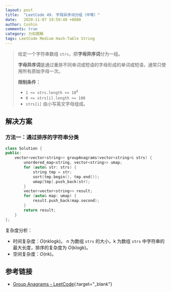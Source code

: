 ```yaml
---
layout: post
title:  "LeetCode 49. 字母异序词分组（中等）"
date:   2020-11-07 19:59:48 +0800
author: Coshin
comments: true
category: 力扣题解
tags: LeetCode Medium Hash-Table String
---
```

> 给定一个字符串数组 `strs`，把**字母异序词**分为一组。
> 
> **字母异序词**是通过重排不同单词或短语的字母形成的单词或短语，通常只使用所有原始字母一次。
> 
> **限制条件：**
> 
> * <code>1 <= strs.length <= 10<sup>4</sup></code>
> * `0 <= strs[i].length <= 100`
> * `strs[i]` 由小写英文字母组成。

## 解决方案

### 方法一：通过排序的字符串分类

```cpp
class Solution {
public:
    vector<vector<string>> groupAnagrams(vector<string>& strs) {
        unordered_map<string, vector<string>> umap;
        for (auto& str: strs) {
            string tmp = str;
            sort(tmp.begin(), tmp.end());
            umap[tmp].push_back(str);
        }
        vector<vector<string>> result;
        for (auto& map: umap) {
            result.push_back(map.second);
        }
        return result;
    }
};
```

复杂度分析：
* 时间复杂度：*O*(nklogk)。
  n 为数组 `strs` 的大小，k 为数组 `strs` 中字符串的最大长度，排序的复杂度为 *O*(klogk)。
* 空间复杂度：*O*(nk)。

## 参考链接

* [Group Anagrams - LeetCode](https://leetcode.com/problems/group-anagrams/){:target="_blank"}
